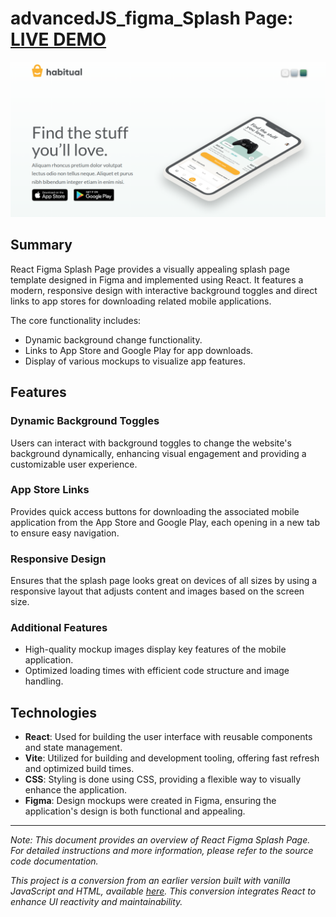 # advancedJS_figma_Splash Page: [LIVE DEMO](https://shcoobz.github.io/advancedJS_figma_splash-page/)

![advancedJS_figma_Splash Page](assets/advancedJS_figma_splash-page.png)

## Summary

React Figma Splash Page provides a visually appealing splash page template designed in Figma and implemented using React. It features a modern, responsive design with interactive background toggles and direct links to app stores for downloading related mobile applications.

The core functionality includes:

- Dynamic background change functionality.
- Links to App Store and Google Play for app downloads.
- Display of various mockups to visualize app features.

## Features

### Dynamic Background Toggles

Users can interact with background toggles to change the website's background dynamically, enhancing visual engagement and providing a customizable user experience.

### App Store Links

Provides quick access buttons for downloading the associated mobile application from the App Store and Google Play, each opening in a new tab to ensure easy navigation.

### Responsive Design

Ensures that the splash page looks great on devices of all sizes by using a responsive layout that adjusts content and images based on the screen size.

### Additional Features

- High-quality mockup images display key features of the mobile application.
- Optimized loading times with efficient code structure and image handling.

## Technologies

- **React**: Used for building the user interface with reusable components and state management.
- **Vite**: Utilized for building and development tooling, offering fast refresh and optimized build times.
- **CSS**: Styling is done using CSS, providing a flexible way to visually enhance the application.
- **Figma**: Design mockups were created in Figma, ensuring the application's design is both functional and appealing.

---

_Note: This document provides an overview of React Figma Splash Page. For detailed instructions and more information, please refer to the source code documentation._

_This project is a conversion from an earlier version built with vanilla JavaScript and HTML, available [here](https://github.com/Shcoobz/basicJS_figma_splash-page?tab=readme-ov-file). This conversion integrates React to enhance UI reactivity and maintainability._
